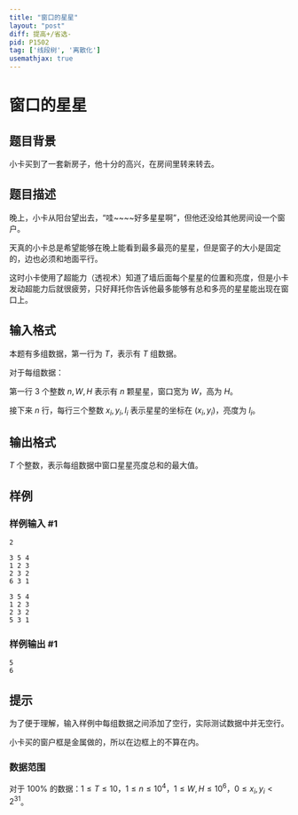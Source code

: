 ```yaml
---
title: "窗口的星星"
layout: "post"
diff: 提高+/省选-
pid: P1502
tag: ['线段树', '离散化']
usemathjax: true
---
```


# 窗口的星星
## 题目背景

小卡买到了一套新房子，他十分的高兴，在房间里转来转去。

## 题目描述

晚上，小卡从阳台望出去，“哇~~~~好多星星啊”，但他还没给其他房间设一个窗户。   

天真的小卡总是希望能够在晚上能看到最多最亮的星星，但是窗子的大小是固定的，边也必须和地面平行。  

这时小卡使用了超能力（透视术）知道了墙后面每个星星的位置和亮度，但是小卡发动超能力后就很疲劳，只好拜托你告诉他最多能够有总和多亮的星星能出现在窗口上。

## 输入格式

本题有多组数据，第一行为 $T$，表示有 $T$ 组数据。

对于每组数据：

第一行 $3$ 个整数 $n,W,H$ 表示有 $n$ 颗星星，窗口宽为 $W$，高为 $H$。

接下来 $n$ 行，每行三个整数 $x_i,y_i,l_i$ 表示星星的坐标在 $(x_i,y_i)$，亮度为 $l_i$。

## 输出格式

$T$ 个整数，表示每组数据中窗口星星亮度总和的最大值。

## 样例

### 样例输入 #1
```
2

3 5 4
1 2 3
2 3 2
6 3 1

3 5 4
1 2 3
2 3 2
5 3 1
```
### 样例输出 #1
```
5
6

```
## 提示

为了便于理解，输入样例中每组数据之间添加了空行，实际测试数据中并无空行。

小卡买的窗户框是金属做的，所以在边框上的不算在内。

### 数据范围

对于 $100\%$ 的数据：$1\le T \le 10$，$1\le n \le 10^4$，$1\le W,H \le 10^6$，$0\le x_i,y_i < 2^{31}$。
